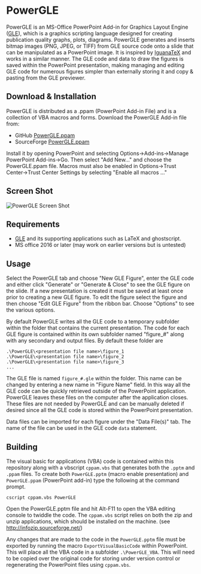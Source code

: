# PowerGLE

PowerGLE is an MS-Office PowerPoint Add-in for Graphics Layout Engine ([GLE](https://glx.sourceforge.io)), which is a graphics scripting language designed for creating publication quality graphs, plots, diagrams. PowerGLE generates and inserts bitmap images (PNG, JPEG, or TIFF) from GLE source code onto a slide that can be manipulated as a PowerPoint image. It is inspired by [IguanaTeX](https://www.jonathanleroux.org/software/iguanatex)  and works in a similar manner.  The GLE code and data to draw the figures is saved within the PowerPoint presentation, making managing and editing GLE code for numerous figures simpler than externally storing it and copy & pasting from the GLE previewer.

## Download & Installation

PowerGLE is distributed as a .ppam (PowerPoint Add-in File) and is a collection of VBA macros and forms. Download the PowerGLE Add-in file from: 

* GitHub [PowerGLE.ppam](https://github.com/vlabella/PowerGLE/releases/download/1.0.0/PowerGLE-1.0.0.ppam) 
* SourceForge [PowerGLE.ppam](https://sourceforge.net/projects/glx/files/PowerGLE/1.0.0/PowerGLE-1.0.0.ppam/download)

Install it by opening PowerPoint and selecting Options->Add-ins->Manage PowerPoint Add-ins->Go.  Then select "Add New..." and choose the PowerGLE.ppam file.  Macros must also be enabled in Options->Trust Center->Trust Center Settings by selecting "Enable all macros ..."

## Screen Shot

![PowerGLE Screen Shot](https://glx.sourceforge.io/images/PowerGLEScreenShot.PNG "PowerGLE Screen Shot")

## Requirements

* [GLE](https://glx.sourceforge.io) and its supporting applications such as LaTeX and ghostscript.
* MS office 2016 or later (may work on earlier versions but is untested)

## Usage

Select the PowerGLE tab and choose "New GLE Figure", enter the GLE code and either click "Generate" or "Generate & Close" to see the GLE figure on the slide. If a new presentation is created it must be saved at least once prior to creating a new GLE figure. To edit the figure select the figure and then choose "Edit GLE Figure" from the ribbon bar.  Choose "Options" to see the various options.

By default PowerGLE writes all the GLE code to a temporary subfolder within the folder that contains the current presentation.  The code for each GLE figure is contained within its own subfolder named "figure_#" along with any secondary and output files.  By default these folder are

    .\PowerGLE\<presentation file name>\figure_1
    .\PowerGLE\<presentation file name>\figure_2
    .\PowerGLE\<presentation file name>\figure_3 
    ...

The GLE file is named `figure_#.gle` within the folder.  This name can be changed by entering a new name in "Figure Name" field.  In this way all the GLE code can be quickly retrieved outside of the PowerPoint application.  PowerGLE leaves these files on the computer after the application closes.  These files are not needed by PowerGLE and can be manually deleted if desired since all the GLE code is stored within the PowerPoint presentation.

Data files can be imported for each figure under the "Data File(s)" tab.  The name of the file can be used in the GLE code `data` statement.

## Building

The visual basic for applications (VBA) code is contained within this repository along with a vbscript `cppam.vbs` that generates both the `.pptm` and `.ppam` files.  To create both `PowerGLE.pptm` (macro enable presentation) and `PowerGLE.ppam` (PowerPoint add-in) type the following at the command prompt.

    cscript cppam.vbs PowerGLE

Open the PowerGLE.pptm file and hit Alt-F11 to open the VBA editing console to twiddle the code.  The `cppam.vbs` script relies on both the zip and unzip applications, which should be installed on the machine. (see http://infozip.sourceforge.net/)

Any changes that are made to the code in the `PowerGLE.pptm` file must be exported by running the macro `ExportVisualBasicCode` within PowerPoint.  This will place all the VBA code in a subfolder `.\PowerGLE_VBA`.  This will need to be copied over the original code for storing under version control or regenerating the PowerPoint files using `cppam.vbs`.
